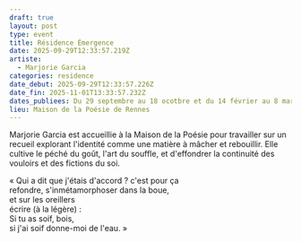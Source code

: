 ```yaml
---
draft: true
layout: post
type: event
title: Résidence Émergence
date: 2025-09-29T12:33:57.219Z
artiste:
  - Marjorie Garcia
categories: residence
date_debut: 2025-09-29T12:33:57.226Z
date_fin: 2025-11-01T13:33:57.232Z
dates_publiees: Du 29 septembre au 18 ocotbre et du 14 février au 8 mars
lieu: Maison de la Poésie de Rennes
---
```

Marjorie Garcia est accueillie à la Maison de la Poésie pour travailler sur un recueil explorant l'identité comme une matière à mâcher et rebouillir. Elle cultive le péché du goût, l'art du souffle, et d'effondrer la continuité des vouloirs et des fictions du soi. 

« Qui a dit que j'étais d'accord ? c'est pour ça\
refondre, s'inmétamorphoser dans la boue,\
et sur les oreillers\
écrire (à la légère) :\
Si tu as soif, bois,\
si j'ai soif donne-moi de l'eau. »